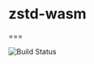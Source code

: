 # zstd-wasm

===

<img src="https://github.com/bokuweb/zstd-wasm/workflows/Continuous%20Integration/badge.svg" alt="Build Status" />


